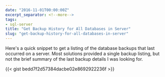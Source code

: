 ```yaml
---
date: "2016-11-01T00:00:00Z"
excerpt_separator: <!--more-->
tags:
- sql-server
title: "Get Backup History for All Databases in Server"
slug: "get-backup-history-for-all-databases-in-server"
---
```


Here's a quick snippet to get a listing of the database backups that last occurred on a server. Most solutions provided a single backup listing, but not the brief summary of the last backup details I was looking for.
<!--more-->
{{< gist bedd7f2d57384dacbe02e8692922236f >}}
